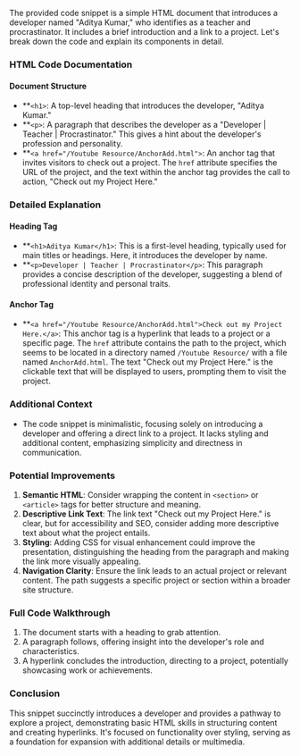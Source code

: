 The provided code snippet is a simple HTML document that introduces a developer named "Aditya Kumar," who identifies as a teacher and procrastinator. It includes a brief introduction and a link to a project. Let's break down the code and explain its components in detail.

### HTML Code Documentation

#### Document Structure

-   \*\*`<h1>`: A top-level heading that introduces the developer, "Aditya Kumar."
-   \*\*`<p>`: A paragraph that describes the developer as a "Developer | Teacher | Procrastinator." This gives a hint about the developer's profession and personality.
-   \*\*`<a href="/Youtube Resource/AnchorAdd.html">`: An anchor tag that invites visitors to check out a project. The `href` attribute specifies the URL of the project, and the text within the anchor tag provides the call to action, "Check out my Project Here."

### Detailed Explanation

#### Heading Tag

-   \*\*`<h1>Aditya Kumar</h1>`: This is a first-level heading, typically used for main titles or headings. Here, it introduces the developer by name.
-   \*\*`<p>Developer | Teacher | Procrastinator</p>`: This paragraph provides a concise description of the developer, suggesting a blend of professional identity and personal traits.

#### Anchor Tag

-   \*\*`<a href="/Youtube Resource/AnchorAdd.html">Check out my Project Here.</a>`: This anchor tag is a hyperlink that leads to a project or a specific page. The `href` attribute contains the path to the project, which seems to be located in a directory named `/Youtube Resource/` with a file named `AnchorAdd.html`. The text "Check out my Project Here." is the clickable text that will be displayed to users, prompting them to visit the project.

### Additional Context

-   The code snippet is minimalistic, focusing solely on introducing a developer and offering a direct link to a project. It lacks styling and additional content, emphasizing simplicity and directness in communication.

### Potential Improvements

1. **Semantic HTML**: Consider wrapping the content in `<section>` or `<article>` tags for better structure and meaning.
2. **Descriptive Link Text**: The link text "Check out my Project Here." is clear, but for accessibility and SEO, consider adding more descriptive text about what the project entails.
3. **Styling**: Adding CSS for visual enhancement could improve the presentation, distinguishing the heading from the paragraph and making the link more visually appealing.
4. **Navigation Clarity**: Ensure the link leads to an actual project or relevant content. The path suggests a specific project or section within a broader site structure.

### Full Code Walkthrough

1. The document starts with a heading to grab attention.
2. A paragraph follows, offering insight into the developer's role and characteristics.
3. A hyperlink concludes the introduction, directing to a project, potentially showcasing work or achievements.

### Conclusion

This snippet succinctly introduces a developer and provides a pathway to explore a project, demonstrating basic HTML skills in structuring content and creating hyperlinks. It's focused on functionality over styling, serving as a foundation for expansion with additional details or multimedia.
